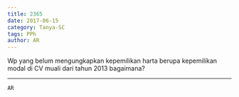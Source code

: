```yaml
---
title: 2365
date: 2017-06-15
category: Tanya-SC
tags: PPh
author: AR
---
```


Wp yang belum mengungkapkan kepemilikan harta berupa kepemilikan modal di CV muali dari tahun 2013 bagaimana?

---



`AR`
